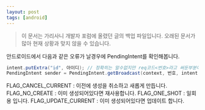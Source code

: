 ```yaml
---
layout: post
tags: [android]
---
```


> 이 문서는 가리사니 개발자 포럼에 올렸던 글의 백업 파일입니다.
오래된 문서가 많아 현재 상황과 맞지 않을 수 있습니다.


안드로이드에서 다음과 같은 오류가 날경우에 PendingIntent를 확인해봅니다.

``` java
intent.putExtra("id", 아이디); // 정확히는 알수없지만 req코드<번호>라고 써둔부분이 동작하지 않을 수 있다.
PendingIntent sender = PendingIntent.getBroadcast(context, 번호, intent, PendingIntent.FLAG_UPDATE_CURRENT); // 이런식으로 플래그를 줘보자.
```

FLAG_CANCEL_CURRENT : 이전에 생성을 취소하고 새롭게 만듭니다.
FLAG_NO_CREATE : 이미 생성되어있다면 재사용합니다.
FLAG_ONE_SHOT : 일회용 입니다.
FLAG_UPDATE_CURRENT : 이미 생성되어있다면 업데이트 합니다.